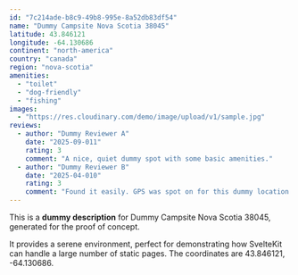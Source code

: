 ```yaml
---
id: "7c214ade-b8c9-49b8-995e-8a52db83df54"
name: "Dummy Campsite Nova Scotia 38045"
latitude: 43.846121
longitude: -64.130686
continent: "north-america"
country: "canada"
region: "nova-scotia"
amenities:
  - "toilet"
  - "dog-friendly"
  - "fishing"
images:
  - "https://res.cloudinary.com/demo/image/upload/v1/sample.jpg"
reviews:
  - author: "Dummy Reviewer A"
    date: "2025-09-011"
    rating: 3
    comment: "A nice, quiet dummy spot with some basic amenities."
  - author: "Dummy Reviewer B"
    date: "2025-04-010"
    rating: 3
    comment: "Found it easily. GPS was spot on for this dummy location."
---
```


This is a **dummy description** for Dummy Campsite Nova Scotia 38045, generated for the proof of concept.

It provides a serene environment, perfect for demonstrating how SvelteKit can handle a large number of static pages. The coordinates are 43.846121, -64.130686.

